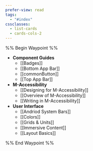 ```yaml
---
prefer-view: read
tags:
  - "#index"
cssclasses:
  - list-cards
  - cards-cols-2
---
```

%% Begin Waypoint %%
- **Component Guides**
	- [[Badges]]
	- [[Bottom App Bar]]
	- [[commonButton]]
	- [[Top App Bar]]
- **M-Accessibility**
	- [[Designing for M-Accessibility]]
	- [[Overview of M-Accessibility]]
	- [[Writing in M-Accessibility]]
- **User Interface**
	- [[Andriod System Bars]]
	- [[Colors]]
	- [[Grids & Units]]
	- [[Immersive Content]]
	- [[Layout Basics]]

%% End Waypoint %%